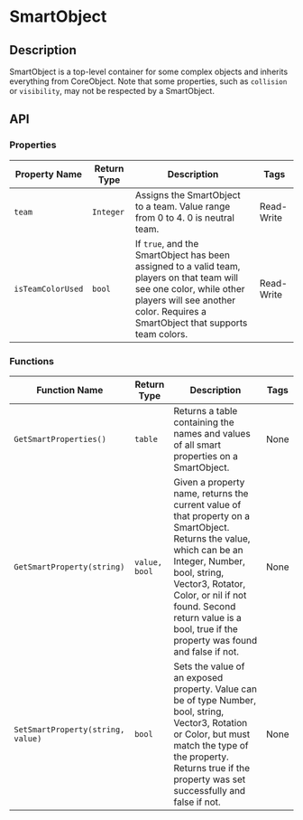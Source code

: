 # SmartObject

## Description

SmartObject is a top-level container for some complex objects and inherits everything from CoreObject. Note that some properties, such as `collision` or `visibility`, may not be respected by a SmartObject.

## API

### Properties

| Property Name | Return Type | Description | Tags |
| -------- | ----------- | ----------- | ---- |
| `team` | `Integer` | Assigns the SmartObject to a team. Value range from 0 to 4. 0 is neutral team. | Read-Write |
| `isTeamColorUsed` | `bool` | If `true`, and the SmartObject has been assigned to a valid team, players on that team will see one color, while other players will see another color. Requires a SmartObject that supports team colors. | Read-Write |

### Functions

| Function Name | Return Type | Description | Tags |
| -------- | ----------- | ----------- | ---- |
| `GetSmartProperties()` | `table` | Returns a table containing the names and values of all smart properties on a SmartObject. | None |
| `GetSmartProperty(string)` | `value, bool` | Given a property name, returns the current value of that property on a SmartObject. Returns the value, which can be an Integer, Number, bool, string, Vector3, Rotator, Color, or nil if not found. Second return value is a bool, true if the property was found and false if not. | None |
| `SetSmartProperty(string, value)` | `bool` | Sets the value of an exposed property. Value can be of type Number, bool, string, Vector3, Rotation or Color, but must match the type of the property. Returns true if the property was set successfully and false if not. | None |
